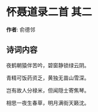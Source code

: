 # 怀聂道录二首  其二

**作者**: 俞德邻

## 诗词内容

夜鹤朝猿伴苦吟，碧窗静锁绿云阴。

青精可饭药资乏，黄独无苗山雪深。

岂有故人分禄米，但闻隠士寄焦琴。

相思一夜生春草，明月满街天籁沈。

